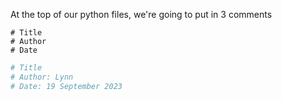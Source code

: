 At the top of our python files, we're going to put in 3 comments

	# Title
	# Author
	# Date

```python
# Title
# Author: Lynn 
# Date: 19 September 2023
```